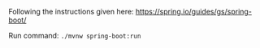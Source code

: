 Following the instructions given here: https://spring.io/guides/gs/spring-boot/

Run command:
`./mvnw spring-boot:run`
